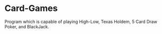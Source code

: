 Card-Games
==========

Program which is capable of playing High-Low, Texas Holdem, 5 Card Draw Poker, and BlackJack.
